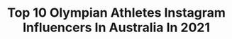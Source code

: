 ---
title: Top 10 Olympian Athletes Instagram Influencers In Australia In 2021
description: >-
  Find top olympian athletes Instagram influencers in Australia in 2021. Most popular hashtags: #running #olympics #tokyo2021.
platform: Instagram
hits: 21
text_top: Identify the top-rated Instagram accounts on inBeat.
text_bottom: inBeat aggregates 21 Instagram influencers like this in Australia for you to collaborate.
profiles:
  - username: "madiwilson"
    fullname: >-
      Madi Wilson OAM
    bio: >-
      Australian Swimmer | 755 | Adidas Athlete | Olympian
    location: "Australia"
    followers: 26578
    engagement: 591
    commentsToLikes: 0.004929
    id: ck5hpi43trehb0i117u3mqsfk
    verified: true
    hashtags: "#readyforsport, #createdwithadidas"
  - username: "kelsey_roberts"
    fullname: >-
      Kelsey-Lee Barber
    bio: >-
      Javelin Thrower 2019 World Champion 2016 Olympian @ASICSaustralia athlete 📧 ann@jamsportsmanagement.com
    location: "Australia"
    followers: 9556
    engagement: 702
    commentsToLikes: 0.031028
    id: ck5zrre9ox4ey0i14dw23cmke
    verified: true
    hashtags: "#asicsaustralia, #lift, #trackandfield, #gym"
  - username: "welsonsim"
    fullname: >-
      Welson Sim
    bio: >-
      National swimmer 🏊🏻‍♂️ Olympian 🇲🇾 Milo ,Under Armour, Usana Athlete 🏆 Road to Japan 🇯🇵
    location: "Australia"
    followers: 71796
    engagement: 1217
    commentsToLikes: 0.005523
    id: ck5cj3p8ztwz30i110n9ce7dw
    verified: true
    hashtags: "#underarmourmy, #roadtotokyo2020, #universaltraveller, #sonymalaysia"
  - username: "m_finners"
    fullname: >-
      Michelle Finn
    bio: >-
      Irish Athlete 🍀| Rio 2016 Olympian 🏃| Brand Ambassador @ocallaghantoyota 🚗| Múinteoir Corpoideachas & Gaeilge🤓📚
    location: "Australia"
    followers: 3216
    engagement: 1925
    commentsToLikes: 0.036863
    id: ck5zsqc3zyzuo0i14tftpc3lj
    verified: false
    hashtags: "#teamworkmakesthedreamwork, #werun, #tokyo2021"
  - username: "ptiernan7.0"
    fullname: >-
      Patrick Tiernan
    bio: >-
      Nike Athlete Melbourne Track Club Aussie Olympian Villanova Track & XC Alum
    location: "Australia"
    followers: 2295
    engagement: 2065
    commentsToLikes: 0.020157
    id: ck5qbyteyo1d50i1136jydk6m
    verified: false
    hashtags: "#nohumanislimited, #patsguardianangel, #playfortokyo, #playfortheworld"
  - username: "kurtismarschall"
    fullname: >-
      Kurtis Marschall
    bio: >-
      🇦🇺 Pole Vaulter Rio Olympian, 2018 Com Games 🥇 @adidasrunning Athlete /// @aurumsportsgroup
    location: "Australia"
    followers: 18425
    engagement: 635
    commentsToLikes: 0.007171
    id: ckf5obu4e1oma0j23c9yggpyj
    verified: true
    hashtags: "#running, #training, #adidas, #polevault"
  - username: "hoyeventing"
    fullname: >-
      Andrew Hoy
    bio: >-
      ➡️ Professional Athlete | Equestrian 🐴 ➡️ Passionate Olympian | 🥇🥇🥇🥈 ➡️ Road to Tokyo 🇯🇵 ➡️ Proud Australian 🇦🇺 ➡️ Husband & Dad x2 👧👶
    location: "Australia"
    followers: 17943
    engagement: 306
    commentsToLikes: 0.009804
    id: ck5q8jen36h9g0i113zi671ow
    verified: false
    hashtags: "#hoyteamontour, #teamaustralia, #fairfaxsaddles, #repost"
  - username: "my_gym_dad"
    fullname: >-
      Alex and Ash (dad)
    bio: >-
      Daughter/Dad Gymnastics Fun and FAILS! 😱🤣 Aussie🇦🇺▪️AirTrack ▪️Gymnastics Direct▪️BOUNCEinc 😜 Enquiries 👉🏻👉🏻mygymdad@gmail.com TikTok @my_gym_dad
    location: "Australia"
    followers: 347383
    engagement: 149
    commentsToLikes: 0.007703
    id: ck5zq89v9u4nm0i14gn1akgil
    verified: false
    hashtags: "#airtrackfactory, #failfriday, #airtrack, #gymshark"
  - username: "jessfox94"
    fullname: >-
      Jessica Fox
    bio: >-
      🦊🇦🇺🇫🇷🇬🇧 💦Canoe Slalom 🥈🥉Aussie Olympian 🌏7xWorld Champ @redbullau @toyota_aus @adidasau @yoproau @southlands_sc Contact: jwhiteasst@lampoon.com.au
    location: "Australia"
    followers: 34830
    engagement: 658
    commentsToLikes: 0.010048
    id: ck0ucnuxoh92i0i19j4vdrpgi
    verified: true
    hashtags: "#pinkuppenrith, #fuelyourjourney, #gopro, #toyotarav4"
  - username: "daniellescottski"
    fullname: >-
      Danielle Scott
    bio: >-
      2 x Winter Olympian World Champs 🥈🥉 📍 Brisbane, Australia. Athlete adventures 🌏👣 Contact: jwhiteasst@lampoon.com.au
    location: "Australia"
    followers: 58759
    engagement: 345
    commentsToLikes: 0.012013
    id: ck0txpgpjk0rd0i19qi6c9kak
    verified: true
    hashtags: "#goprohero9, #underwaterselfieday"
---